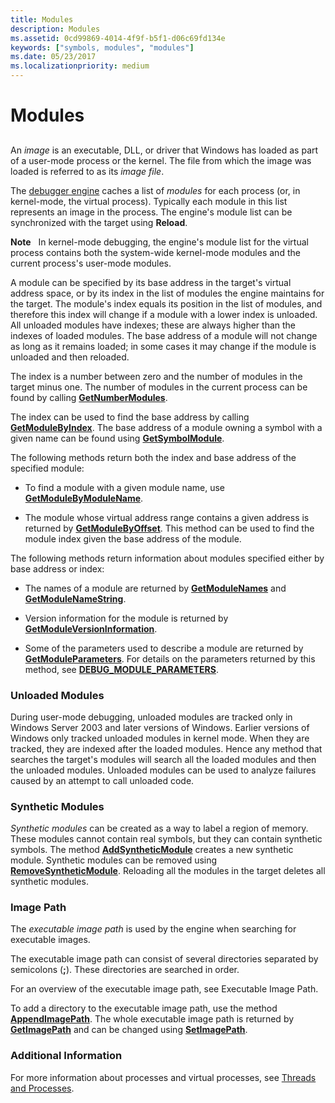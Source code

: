 ```yaml
---
title: Modules
description: Modules
ms.assetid: 0cd99869-4014-4f9f-b5f1-d06c69fd134e
keywords: ["symbols, modules", "modules"]
ms.date: 05/23/2017
ms.localizationpriority: medium
---
```


# Modules


## <span id="modules"></span><span id="MODULES"></span>


An *image* is an executable, DLL, or driver that Windows has loaded as part of a user-mode process or the kernel. The file from which the image was loaded is referred to as its *image file*.

The [debugger engine](introduction.md#debugger-engine) caches a list of *modules* for each process (or, in kernel-mode, the virtual process). Typically each module in this list represents an image in the process. The engine's module list can be synchronized with the target using **Reload**.

**Note**   In kernel-mode debugging, the engine's module list for the virtual process contains both the system-wide kernel-mode modules and the current process's user-mode modules.

 

A module can be specified by its base address in the target's virtual address space, or by its index in the list of modules the engine maintains for the target. The module's index equals its position in the list of modules, and therefore this index will change if a module with a lower index is unloaded. All unloaded modules have indexes; these are always higher than the indexes of loaded modules. The base address of a module will not change as long as it remains loaded; in some cases it may change if the module is unloaded and then reloaded.

The index is a number between zero and the number of modules in the target minus one. The number of modules in the current process can be found by calling [**GetNumberModules**](/windows-hardware/drivers/ddi/dbgeng/nf-dbgeng-idebugsymbols3-getnumbermodules).

The index can be used to find the base address by calling [**GetModuleByIndex**](/windows-hardware/drivers/ddi/dbgeng/nf-dbgeng-idebugsymbols3-getmodulebyindex). The base address of a module owning a symbol with a given name can be found using [**GetSymbolModule**](/windows-hardware/drivers/ddi/dbgeng/nf-dbgeng-idebugsymbols3-getsymbolmodule).

The following methods return both the index and base address of the specified module:

-   To find a module with a given module name, use [**GetModuleByModuleName**](/windows-hardware/drivers/ddi/dbgeng/nf-dbgeng-idebugsymbols3-getmodulebymodulename).

-   The module whose virtual address range contains a given address is returned by [**GetModuleByOffset**](/windows-hardware/drivers/ddi/dbgeng/nf-dbgeng-idebugsymbols3-getmodulebyoffset). This method can be used to find the module index given the base address of the module.

The following methods return information about modules specified either by base address or index:

-   The names of a module are returned by [**GetModuleNames**](/windows-hardware/drivers/ddi/dbgeng/nf-dbgeng-idebugsymbols3-getmodulenames) and [**GetModuleNameString**](/windows-hardware/drivers/ddi/dbgeng/nf-dbgeng-idebugsymbols3-getmodulenamestring).

-   Version information for the module is returned by [**GetModuleVersionInformation**](/windows-hardware/drivers/ddi/dbgeng/nf-dbgeng-idebugsymbols3-getmoduleversioninformation).

-   Some of the parameters used to describe a module are returned by [**GetModuleParameters**](/windows-hardware/drivers/ddi/dbgeng/nf-dbgeng-idebugsymbols3-getmoduleparameters). For details on the parameters returned by this method, see [**DEBUG\_MODULE\_PARAMETERS**](/windows-hardware/drivers/ddi/dbgeng/ns-dbgeng-_debug_module_parameters).

### <span id="unloaded_modules"></span><span id="UNLOADED_MODULES"></span>Unloaded Modules

During user-mode debugging, unloaded modules are tracked only in Windows Server 2003 and later versions of Windows. Earlier versions of Windows only tracked unloaded modules in kernel mode. When they are tracked, they are indexed after the loaded modules. Hence any method that searches the target's modules will search all the loaded modules and then the unloaded modules. Unloaded modules can be used to analyze failures caused by an attempt to call unloaded code.

### <span id="synthetic_modules"></span><span id="SYNTHETIC_MODULES"></span> Synthetic Modules

*Synthetic modules* can be created as a way to label a region of memory. These modules cannot contain real symbols, but they can contain synthetic symbols. The method [**AddSyntheticModule**](/windows-hardware/drivers/ddi/dbgeng/nf-dbgeng-idebugsymbols3-addsyntheticmodule) creates a new synthetic module. Synthetic modules can be removed using [**RemoveSyntheticModule**](/windows-hardware/drivers/ddi/dbgeng/nf-dbgeng-idebugsymbols3-removesyntheticmodule). Reloading all the modules in the target deletes all synthetic modules.

### <span id="image_path"></span><span id="IMAGE_PATH"></span>Image Path

The *executable image path* is used by the engine when searching for executable images.

The executable image path can consist of several directories separated by semicolons (**;**). These directories are searched in order.

For an overview of the executable image path, see Executable Image Path.

To add a directory to the executable image path, use the method [**AppendImagePath**](/windows-hardware/drivers/ddi/dbgeng/nf-dbgeng-idebugsymbols3-appendimagepath). The whole executable image path is returned by [**GetImagePath**](/windows-hardware/drivers/ddi/dbgeng/nf-dbgeng-idebugsymbols3-getimagepath) and can be changed using [**SetImagePath**](/windows-hardware/drivers/ddi/dbgeng/nf-dbgeng-idebugsymbols3-setimagepath).

### <span id="additional_information"></span><span id="ADDITIONAL_INFORMATION"></span>Additional Information

For more information about processes and virtual processes, see [Threads and Processes](controlling-threads-and-processes.md).

 

